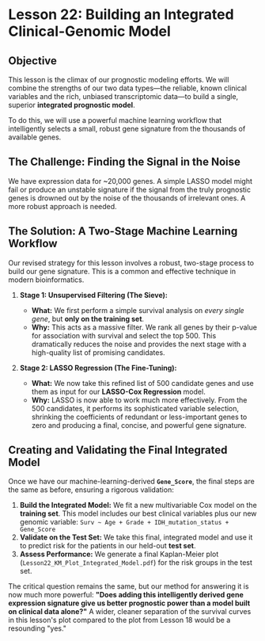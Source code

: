 # Lesson 22: Building an Integrated Clinical-Genomic Model

## Objective
This lesson is the climax of our prognostic modeling efforts. We will combine the strengths of our two data types—the reliable, known clinical variables and the rich, unbiased transcriptomic data—to build a single, superior **integrated prognostic model**.

To do this, we will use a powerful machine learning workflow that intelligently selects a small, robust gene signature from the thousands of available genes.

## The Challenge: Finding the Signal in the Noise

We have expression data for ~20,000 genes. A simple LASSO model might fail or produce an unstable signature if the signal from the truly prognostic genes is drowned out by the noise of the thousands of irrelevant ones. A more robust approach is needed.

## The Solution: A Two-Stage Machine Learning Workflow

Our revised strategy for this lesson involves a robust, two-stage process to build our gene signature. This is a common and effective technique in modern bioinformatics.

1.  **Stage 1: Unsupervised Filtering (The Sieve):**
    *   **What:** We first perform a simple survival analysis on *every single gene*, but **only on the training set**.
    *   **Why:** This acts as a massive filter. We rank all genes by their p-value for association with survival and select the top 500. This dramatically reduces the noise and provides the next stage with a high-quality list of promising candidates.

2.  **Stage 2: LASSO Regression (The Fine-Tuning):**
    *   **What:** We now take this refined list of 500 candidate genes and use them as input for our **LASSO-Cox Regression** model.
    *   **Why:** LASSO is now able to work much more effectively. From the 500 candidates, it performs its sophisticated variable selection, shrinking the coefficients of redundant or less-important genes to zero and producing a final, concise, and powerful gene signature.

## Creating and Validating the Final Integrated Model

Once we have our machine-learning-derived **`Gene_Score`**, the final steps are the same as before, ensuring a rigorous validation:

1.  **Build the Integrated Model:** We fit a new multivariable Cox model on the **training set**. This model includes our best clinical variables plus our new genomic variable:
    `Surv ~ Age + Grade + IDH_mutation_status + Gene_Score`
2.  **Validate on the Test Set:** We take this final, integrated model and use it to predict risk for the patients in our held-out **test set**.
3.  **Assess Performance:** We generate a final Kaplan-Meier plot (`Lesson22_KM_Plot_Integrated_Model.pdf`) for the risk groups in the test set.

The critical question remains the same, but our method for answering it is now much more powerful: **"Does adding this intelligently derived gene expression signature give us better prognostic power than a model built on clinical data alone?"** A wider, cleaner separation of the survival curves in this lesson's plot compared to the plot from Lesson 18 would be a resounding "yes."
